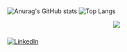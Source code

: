 ###
![Anurag's GitHub stats](https://github-readme-stats.vercel.app/api?username=fcoeliesio&show_icons=true&theme=transparent)
![Top Langs](https://github-readme-stats.vercel.app/api/top-langs/?username=fcoeliesio&layout=compact)

<p align="center">
  <a href="https://skillicons.dev">
    <img src="https://skillicons.dev/icons?i=linux,python,bash,c,figma" />
  </a>
</p>

### 
[![LinkedIn](https://img.shields.io/badge/linkedin-%230077B5.svg?style=for-the-badge&logo=linkedin&logoColor=white)](https://www.linkedin.com/in/fcoeliesio/)


